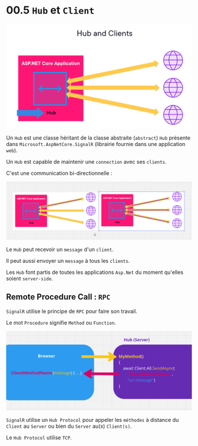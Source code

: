 # 00.5 `Hub` et `Client`

<img src="assets/hub-and-client-signalr-schema.png" alt="hub-and-client-signalr-schema" />

Un `Hub` est une classe héritant de la classe  abstraite (`abstract`) `Hub` présente dans `Microsoft.AspNetCore.SignalR` (librairie fournie dans une application `web`).

Un `Hub` est capable de maintenir une `connection` avec ses `clients`.

C'est une communication bi-directionnelle :

<img src="assets/hub-two-way-direction-messages.png" alt="hub-two-way-direction-messages" />

Le `Hub` peut recevoir un `message` d'un `client`.

Il peut aussi envoyer un `message` à tous les `clients`.

Les `Hub` font partis de toutes les applications `Asp.Net` du moment qu'elles soient `server-side`.



## Remote Procedure Call : `RPC`

`SignalR` utilise le principe de `RPC` pour faire son travail.

Le mot `Procedure` signifie `Method` ou `Function`.

<img src="assets/the-good-schema-rpc-demo-definitive.png" alt="the-good-schema-rpc-demo-definitive" />

`SignalR` utilise un `Hub Protocol` pour appeler les `méthodes` à distance du `Client` au `Server` ou bien du `Server` au(x) `Client(s)`.

Le `Hub Protocol` utilise `TCP`.




